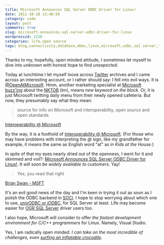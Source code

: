 ```yaml
---
title: Microsoft Announces SQL Server ODBC Driver for Linux!
date: 2011-10-28 13:48:59
category: code
layout: post
comments: true
slug: microsoft-announces-sql-server-odbc-driver-for-linux
wordpressid: 2226
categories: life,open source
tags: blog,connectivity,database,dbms,linux,microsoft,odbc,sql server,twitter
---
```


Thanks to my, hopefully, open minded attitude, I sometimes let myself to dive into _unknown_ with honest hope to find _unexpected_.


Today at lunchtime I let myself loose across [Twitter](http://twitter.com) archives and I came across an interesting account, or I rather should say: I fell into evil ways. It is [@OpenAtMicrosoft](https://twitter.com/#!/OpenAtMicrosoft). Hmm, another marketing specialist at [Microsoft](https://twitter.com/microsoft) [buzz'ing](http://en.wikipedia.org/wiki/List_of_buzzwords#Science_and_technology) about the [NKTOB](http://en.wikipedia.org/wiki/New_Kids_on_the_Block) (tm), means _new keyword on the block_. Or, it is just Microsoft twitting daily menu from their newly opened cafeteria. But now, they presumably say what they mean:


> source for info on Microsoft and interoperability, open source and open standards


[Interoperability @ Microsoft](http://blogs.msdn.com/b/interoperability/archive/2009/01/14/welcome.aspx)


By the way, it is a foothold of [Interoperability @ Microsoft](http://blogs.msdn.com/b/interoperability/). (For those who may have problems with interpreting the _@_ sign, like my grandfather for example, it means the same as English word "at" as in _Kids at the House_.)


In spite of that my eyes nearly dried out of the openness, I went for it and skimmed and voil?: [Microsoft Announces SQL Server ODBC Driver for Linux!](http://blogs.msdn.com/b/brian_swan/archive/2011/10/13/microsoft-announces-sql-server-odbc-driver-for-linux.aspx). It _will soon be widely available to customers_. Yay! 


> Yes, you read that right


[Brian Swan - MSFT](http://blogs.msdn.com/b/brian_swan/archive/2011/10/13/microsoft-announces-sql-server-odbc-driver-for-linux.aspx)


It's an evil good news of the day and I'm keen in trying it out as soon as I polish the ODBC backend in [SOCI](http://soci.sourceforge.net/). I hope to stop worrying about which one to use, [unixODBC or iODBC](http://stackoverflow.com/questions/7548825/what-are-the-functional-differences-between-iodbc-and-unixodbc), for SQL Server at least. Life may become easier for [OGR SQL Server](http://gdal.org/ogr/drv_mssqlspatial.html) driver users too.


I also hope, Microsoft will consider to offer _the fastest development environment for C/C++ programmers_ for Linux. Namely, Visual Studio.


Yes, I am radically open minded. _I can take on the most incredible of challenges, even [surfing an inflatable crocodile](http://www.moneysupermarket.com/c/videos/you%27re-so-moneysupermarket/0011805/)_.
